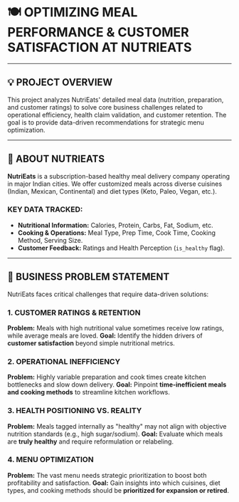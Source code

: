 # 🍽️ OPTIMIZING MEAL PERFORMANCE & CUSTOMER SATISFACTION AT NUTRIEATS

---

## 💡 PROJECT OVERVIEW

This project analyzes NutriEats' detailed meal data (nutrition, preparation, and customer ratings) to solve core business challenges related to operational efficiency, health claim validation, and customer retention. The goal is to provide data-driven recommendations for strategic menu optimization.

---

## 🏢 ABOUT NUTRIEATS

**NutriEats** is a subscription-based healthy meal delivery company operating in major Indian cities. We offer customized meals across diverse cuisines (Indian, Mexican, Continental) and diet types (Keto, Paleo, Vegan, etc.).

### KEY DATA TRACKED:

* **Nutritional Information:** Calories, Protein, Carbs, Fat, Sodium, etc.
* **Cooking & Operations:** Meal Type, Prep Time, Cook Time, Cooking Method, Serving Size.
* **Customer Feedback:** Ratings and Health Perception (`is_healthy` flag).

---

## 🎯 BUSINESS PROBLEM STATEMENT

NutriEats faces critical challenges that require data-driven solutions:

### 1. CUSTOMER RATINGS & RETENTION
**Problem:** Meals with high nutritional value sometimes receive low ratings, while average meals are loved.
**Goal:** Identify the hidden drivers of **customer satisfaction** beyond simple nutritional metrics.

### 2. OPERATIONAL INEFFICIENCY
**Problem:** Highly variable preparation and cook times create kitchen bottlenecks and slow down delivery.
**Goal:** Pinpoint **time-inefficient meals and cooking methods** to streamline kitchen workflows.

### 3. HEALTH POSITIONING VS. REALITY
**Problem:** Meals tagged internally as "healthy" may not align with objective nutrition standards (e.g., high sugar/sodium).
**Goal:** Evaluate which meals are **truly healthy** and require reformulation or relabeling.

### 4. MENU OPTIMIZATION
**Problem:** The vast menu needs strategic prioritization to boost both profitability and satisfaction.
**Goal:** Gain insights into which cuisines, diet types, and cooking methods should be **prioritized for expansion or retired**.







